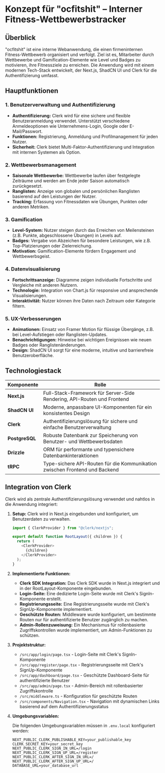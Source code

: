 # Konzept für "ocfitshit" – Interner Fitness-Wettbewerbstracker

## Überblick

"ocfitshit" ist eine interne Webanwendung, die einen firmeninternen Fitness-Wettbewerb organisiert und verfolgt. Ziel ist es, Mitarbeiter durch Wettbewerbe und Gamification-Elemente wie Level und Badges zu motivieren, ihre Fitnessziele zu erreichen. Die Anwendung wird mit einem modernen Tech-Stack entwickelt, der Next.js, ShadCN UI und Clerk für die Authentifizierung umfasst.

## Hauptfunktionen

### 1. Benutzerverwaltung und Authentifizierung

- **Authentifizierung:** Clerk wird für eine sichere und flexible Benutzeranmeldung verwendet. Unterstützt verschiedene Anmeldeoptionen wie Unternehmens-Login, Google oder E-Mail/Passwort.
- **Funktionen:** Registrierung, Anmeldung und Profilmanagement für jeden Nutzer.
- **Sicherheit:** Clerk bietet Multi-Faktor-Authentifizierung und Integration mit internen Systemen als Option.

### 2. Wettbewerbsmanagement

- **Saisonale Wettbewerbe:** Wettbewerbe laufen über festgelegte Zeiträume und werden am Ende jeder Saison automatisch zurückgesetzt.
- **Ranglisten:** Anzeige von globalen und persönlichen Ranglisten basierend auf den Leistungen der Nutzer.
- **Tracking:** Erfassung von Fitnessdaten wie Übungen, Punkten oder anderen Metriken.

### 3. Gamification

- **Level-System:** Nutzer steigen durch das Erreichen von Meilensteinen (z.B. Punkte, abgeschlossene Übungen) in Levels auf.
- **Badges:** Vergabe von Abzeichen für besondere Leistungen, wie z.B. Top-Platzierungen oder Zielerreichung.
- **Motivation:** Gamification-Elemente fördern Engagement und Wettbewerbsgeist.

### 4. Datenvisualisierung

- **Fortschrittsanzeige:** Diagramme zeigen individuelle Fortschritte und Vergleiche mit anderen Nutzern.
- **Technologie:** Integration von Chart.js für responsive und ansprechende Visualisierungen.
- **Interaktivität:** Nutzer können ihre Daten nach Zeitraum oder Kategorie filtern.

### 5. UX-Verbesserungen

- **Animationen:** Einsatz von Framer Motion für flüssige Übergänge, z.B. bei Level-Aufstiegen oder Ranglisten-Updates.
- **Benachrichtigungen:** Hinweise bei wichtigen Ereignissen wie neuen Badges oder Ranglistenänderungen.
- **Design:** ShadCN UI sorgt für eine moderne, intuitive und barrierefreie Benutzeroberfläche.

## Technologiestack

| **Komponente** | **Rolle**                                                                   |
| -------------- | --------------------------------------------------------------------------- |
| **Next.js**    | Full-Stack-Framework für Server-Side Rendering, API-Routen und Frontend     |
| **ShadCN UI**  | Moderne, anpassbare UI-Komponenten für ein konsistentes Design              |
| **Clerk**      | Authentifizierungslösung für sichere und einfache Benutzerverwaltung        |
| **PostgreSQL** | Robuste Datenbank zur Speicherung von Benutzer- und Wettbewerbsdaten        |
| **Drizzle**    | ORM für performante und typensichere Datenbankinteraktionen                 |
| **tRPC**       | Type-sichere API-Routen für die Kommunikation zwischen Frontend und Backend |

## Integration von Clerk

Clerk wird als zentrale Authentifizierungslösung verwendet und nahtlos in die Anwendung integriert:

1. **Setup:** Clerk wird in Next.js eingebunden und konfiguriert, um Benutzerdaten zu verwalten.

   ```typescript
   import { ClerkProvider } from "@clerk/nextjs";

   export default function RootLayout({ children }) {
     return (
       <ClerkProvider>
         {children}
       </ClerkProvider>
     );
   }
   ```

2. **Implementierte Funktionen:**

   - **Clerk SDK Integration:** Das Clerk SDK wurde in Next.js integriert und in der RootLayout-Komponente eingebunden.
   - **Login-Seite:** Eine dedizierte Login-Seite wurde mit Clerk's SignIn-Komponente erstellt.
   - **Registrierungsseite:** Eine Registrierungsseite wurde mit Clerk's SignUp-Komponente implementiert.
   - **Geschützte Routen:** Middleware wurde konfiguriert, um bestimmte Routen nur für authentifizierte Benutzer zugänglich zu machen.
   - **Admin-Rollenzuweisung:** Ein Mechanismus für rollenbasierte Zugriffskontrollen wurde implementiert, um Admin-Funktionen zu schützen.

3. **Projektstruktur:**

   - `/src/app/login/page.tsx` - Login-Seite mit Clerk's SignIn-Komponente
   - `/src/app/register/page.tsx` - Registrierungsseite mit Clerk's SignUp-Komponente
   - `/src/app/dashboard/page.tsx` - Geschützte Dashboard-Seite für authentifizierte Benutzer
   - `/src/app/admin/page.tsx` - Admin-Bereich mit rollenbasierter Zugriffskontrolle
   - `/src/middleware.ts` - Konfiguration für geschützte Routen
   - `/src/components/Navigation.tsx` - Navigation mit dynamischen Links basierend auf dem Authentifizierungsstatus

4. **Umgebungsvariablen:**

   Die folgenden Umgebungsvariablen müssen in `.env.local` konfiguriert werden:

   ```
   NEXT_PUBLIC_CLERK_PUBLISHABLE_KEY=your_publishable_key
   CLERK_SECRET_KEY=your_secret_key
   NEXT_PUBLIC_CLERK_SIGN_IN_URL=/login
   NEXT_PUBLIC_CLERK_SIGN_UP_URL=/register
   NEXT_PUBLIC_CLERK_AFTER_SIGN_IN_URL=/
   NEXT_PUBLIC_CLERK_AFTER_SIGN_UP_URL=/
   DATABASE_URL=your_database_url
   ```
